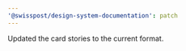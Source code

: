 ```yaml
---
'@swisspost/design-system-documentation': patch
---
```


Updated the card stories to the current format.
